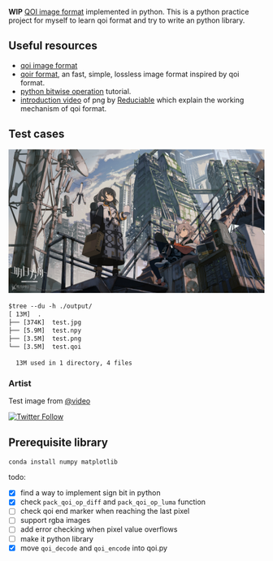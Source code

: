**WIP** [QOI image format](https://github.com/phoboslab/qoi) implemented in python.
This is a python practice project for myself to learn qoi format and try to write an python library.

## Useful resources
* [qoi image format](https://qoiformat.org)
* [qoir format](https://github.com/nigeltao/qoir), an fast, simple, lossless image format inspired by qoi format.
* [python bitwise operation](https://realpython.com/python-bitwise-operators/) tutorial.
* [introduction video](https://www.bilibili.com/video/BV1Wg411d7Kp) of png by [Reduciable](https://www.youtube.com/@Reducible) which explain the working mechanism of qoi format.

## Test cases

![test image](./data/background.jpg)

```shell
$tree --du -h ./output/
[ 13M]  .
├── [374K]  test.jpg
├── [5.9M]  test.npy
├── [3.5M]  test.png
└── [3.5M]  test.qoi

  13M used in 1 directory, 4 files
```

### Artist

Test image from [@video](https://www.bilibili.com/video/BV11z4y1X7V5/)

[![Twitter Follow](https://img.shields.io/twitter/follow/arcticcave)](https://twitter.com/arcticcave)

## Prerequisite library

```shell
conda install numpy matplotlib
```

todo:
* [x] find a way to implement sign bit in python
* [x] check `pack_qoi_op_diff` and `pack_qoi_op_luma` function
* [ ] check qoi end marker when reaching the last pixel
* [ ] support rgba images
* [ ] add error checking when pixel value overflows
* [ ] make it python library
* [x] move `qoi_decode` and `qoi_encode` into qoi.py
